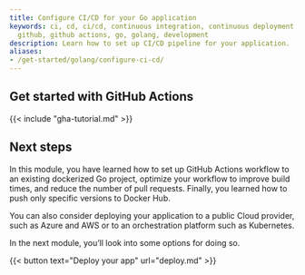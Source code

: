 ```yaml
---
title: Configure CI/CD for your Go application
keywords: ci, cd, ci/cd, continuous integration, continuous deployment, deployment,
  github, github actions, go, golang, development
description: Learn how to set up CI/CD pipeline for your application.
aliases:
- /get-started/golang/configure-ci-cd/
---
```


## Get started with GitHub Actions

{{< include "gha-tutorial.md" >}}

## Next steps

In this module, you have learned how to set up GitHub Actions workflow to an existing dockerized Go project, optimize your workflow to improve build times, and reduce the number of pull requests. Finally, you learned how to push only specific versions to Docker Hub.

You can also consider deploying your application to a public Cloud provider, such as Azure and AWS or to an orchestration platform such as Kubernetes.

In the next module, you’ll look into some options for doing so.

{{< button text="Deploy your app" url="deploy.md" >}}
